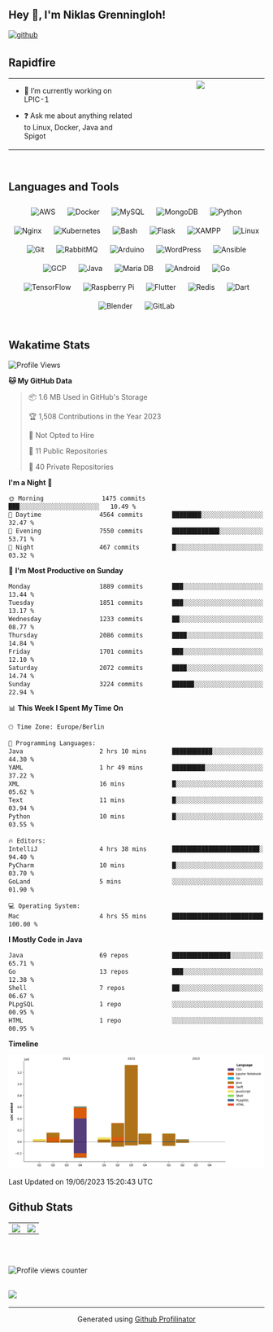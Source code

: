 ## Hey 👋, I'm Niklas Grenningloh!  
  

<a href="https://github.com/base2code" target="_blank">
<img src=https://img.shields.io/badge/github-%2324292e.svg?&style=for-the-badge&logo=github&logoColor=white alt=github style="margin-bottom: 5px;" />
</a>  
  

<br/>  


## Rapidfire  
<table><tr><td valign="top" width="50%">

- 🌱 I’m currently working on LPIC-1
  

- ❓ Ask me about anything related to Linux, Docker, Java and Spigot  


</td><td valign="top" width="50%">

<div align="center">
<img src="https://rishavanand.github.io/static/images/greetings.gif" align="center" style="width: 100%" />
</div>  


</td></tr></table>  

<br/>  


## Languages and Tools  
<div align="center">  
<img style="margin: 10px" src="https://profilinator.rishav.dev/skills-assets/amazonwebservices-original-wordmark.svg" alt="AWS" height="25" />  
<img style="margin: 10px" src="https://profilinator.rishav.dev/skills-assets/docker-original-wordmark.svg" alt="Docker" height="25" />  
<img style="margin: 10px" src="https://profilinator.rishav.dev/skills-assets/mysql-original-wordmark.svg" alt="MySQL" height="25" />  
<img style="margin: 10px" src="https://profilinator.rishav.dev/skills-assets/mongodb-original-wordmark.svg" alt="MongoDB" height="25" />  
<img style="margin: 10px" src="https://profilinator.rishav.dev/skills-assets/python-original.svg" alt="Python" height="25" />  
<img style="margin: 10px" src="https://profilinator.rishav.dev/skills-assets/nginx-original.svg" alt="Nginx" height="25" />  
<img style="margin: 10px" src="https://profilinator.rishav.dev/skills-assets/kubernetes-icon.svg" alt="Kubernetes" height="25" />  
<img style="margin: 10px" src="https://profilinator.rishav.dev/skills-assets/gnu_bash-icon.svg" alt="Bash" height="25" />  
<img style="margin: 10px" src="https://profilinator.rishav.dev/skills-assets/flask.png" alt="Flask" height="25" />  
<img style="margin: 10px" src="https://profilinator.rishav.dev/skills-assets/xampp.png" alt="XAMPP" height="25" />  
<img style="margin: 10px" src="https://profilinator.rishav.dev/skills-assets/linux-original.svg" alt="Linux" height="25" />  
<img style="margin: 10px" src="https://profilinator.rishav.dev/skills-assets/git-scm-icon.svg" alt="Git" height="25" />  
<img style="margin: 10px" src="https://profilinator.rishav.dev/skills-assets/rabbitmq-icon.svg" alt="RabbitMQ" height="25" />  
<img style="margin: 10px" src="https://profilinator.rishav.dev/skills-assets/arduino.png" alt="Arduino" height="25" />  
<img style="margin: 10px" src="https://profilinator.rishav.dev/skills-assets/wordpress.png" alt="WordPress" height="25" />  
<img style="margin: 10px" src="https://profilinator.rishav.dev/skills-assets/ansible.png" alt="Ansible" height="25" />  
<img style="margin: 10px" src="https://profilinator.rishav.dev/skills-assets/google_cloud-icon.svg" alt="GCP" height="25" />  
<img style="margin: 10px" src="https://profilinator.rishav.dev/skills-assets/java-original-wordmark.svg" alt="Java" height="25" />  
<img style="margin: 10px" src="https://profilinator.rishav.dev/skills-assets/mariadb.png" alt="Maria DB" height="25" />  
<img style="margin: 10px" src="https://profilinator.rishav.dev/skills-assets/android-original-wordmark.svg" alt="Android" height="25" />  
<img style="margin: 10px" src="https://profilinator.rishav.dev/skills-assets/go-original.svg" alt="Go" height="25" />  
<img style="margin: 10px" src="https://profilinator.rishav.dev/skills-assets/tensorflow-icon.svg" alt="TensorFlow" height="25" />  
<img style="margin: 10px" src="https://profilinator.rishav.dev/skills-assets/raspberrypi.png" alt="Raspberry Pi" height="25" />  
<img style="margin: 10px" src="https://profilinator.rishav.dev/skills-assets/flutterio-icon.svg" alt="Flutter" height="25" />  
<img style="margin: 10px" src="https://profilinator.rishav.dev/skills-assets/redis-original-wordmark.svg" alt="Redis" height="25" />  
<img style="margin: 10px" src="https://profilinator.rishav.dev/skills-assets/dartlang-icon.svg" alt="Dart" height="25" />  
<img style="margin: 10px" src="https://profilinator.rishav.dev/skills-assets/blender_community_badge_white.svg" alt="Blender" height="25" />  
<img style="margin: 10px" src="https://profilinator.rishav.dev/skills-assets/gitlab.svg" alt="GitLab" height="25" />  
</div>  

<br/>  

## Wakatime Stats

<!--START_SECTION:waka-->
![Profile Views](http://img.shields.io/badge/Profile%20Views-2-blue)

**🐱 My GitHub Data** 

> 📦 1.6 MB Used in GitHub's Storage 
 > 
> 🏆 1,508 Contributions in the Year 2023
 > 
> 🚫 Not Opted to Hire
 > 
> 📜 11 Public Repositories 
 > 
> 🔑 40 Private Repositories 
 > 
**I'm a Night 🦉** 

```text
🌞 Morning                1475 commits        ███░░░░░░░░░░░░░░░░░░░░░░   10.49 % 
🌆 Daytime                4564 commits        ████████░░░░░░░░░░░░░░░░░   32.47 % 
🌃 Evening                7550 commits        █████████████░░░░░░░░░░░░   53.71 % 
🌙 Night                  467 commits         █░░░░░░░░░░░░░░░░░░░░░░░░   03.32 % 
```
📅 **I'm Most Productive on Sunday** 

```text
Monday                   1889 commits        ███░░░░░░░░░░░░░░░░░░░░░░   13.44 % 
Tuesday                  1851 commits        ███░░░░░░░░░░░░░░░░░░░░░░   13.17 % 
Wednesday                1233 commits        ██░░░░░░░░░░░░░░░░░░░░░░░   08.77 % 
Thursday                 2086 commits        ████░░░░░░░░░░░░░░░░░░░░░   14.84 % 
Friday                   1701 commits        ███░░░░░░░░░░░░░░░░░░░░░░   12.10 % 
Saturday                 2072 commits        ████░░░░░░░░░░░░░░░░░░░░░   14.74 % 
Sunday                   3224 commits        ██████░░░░░░░░░░░░░░░░░░░   22.94 % 
```


📊 **This Week I Spent My Time On** 

```text
🕑︎ Time Zone: Europe/Berlin

💬 Programming Languages: 
Java                     2 hrs 10 mins       ███████████░░░░░░░░░░░░░░   44.30 % 
YAML                     1 hr 49 mins        █████████░░░░░░░░░░░░░░░░   37.22 % 
XML                      16 mins             █░░░░░░░░░░░░░░░░░░░░░░░░   05.62 % 
Text                     11 mins             █░░░░░░░░░░░░░░░░░░░░░░░░   03.94 % 
Python                   10 mins             █░░░░░░░░░░░░░░░░░░░░░░░░   03.55 % 

🔥 Editors: 
IntelliJ                 4 hrs 38 mins       ████████████████████████░   94.40 % 
PyCharm                  10 mins             █░░░░░░░░░░░░░░░░░░░░░░░░   03.70 % 
GoLand                   5 mins              ░░░░░░░░░░░░░░░░░░░░░░░░░   01.90 % 

💻 Operating System: 
Mac                      4 hrs 55 mins       █████████████████████████   100.00 % 
```

**I Mostly Code in Java** 

```text
Java                     69 repos            ████████████████░░░░░░░░░   65.71 % 
Go                       13 repos            ███░░░░░░░░░░░░░░░░░░░░░░   12.38 % 
Shell                    7 repos             ██░░░░░░░░░░░░░░░░░░░░░░░   06.67 % 
PLpgSQL                  1 repo              ░░░░░░░░░░░░░░░░░░░░░░░░░   00.95 % 
HTML                     1 repo              ░░░░░░░░░░░░░░░░░░░░░░░░░   00.95 % 
```



**Timeline**

![Lines of Code chart](https://raw.githubusercontent.com/base2code/base2code/main/assets/bar_graph.png)


 Last Updated on 19/06/2023 15:20:43 UTC
<!--END_SECTION:waka-->


## Github Stats  
<table><tr><td valign="top" width="50%">

<img src="https://github-readme-stats.vercel.app/api?username=base2code&show_icons=true&count_private=true&hide_border=true" align="left" style="width: 100%" />

</td><td valign="top" width="50%">

<img src="https://github-readme-stats.vercel.app/api/top-langs/?username=base2code&hide_border=true&layout=compact" align="left" style="width: 100%" />

</td></tr></table>  

<br/>  

  

<br/>  

![Profile views counter](https://komarev.com/ghpvc/?username=base2code&&style=flat-square)  
  

<br/>  

<div>
            <a href="https://paypal.me/niklasgrenningloh" target="_blank" style="display: inline-block;">
                <img
                    src="https://img.shields.io/badge/Donate-PayPal-blue.svg?style=flat-square" 
                    align="left"
                />
            </a>
<br />

----
<div align="center">Generated using <a href="https://profilinator.rishav.dev/" target="_blank">Github Profilinator</a></div>
